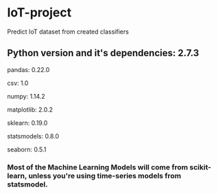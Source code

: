 # IoT-project
Predict IoT dataset from created classifiers

## Python version and it's dependencies: 2.7.3
  pandas: 0.22.0
  
  csv: 1.0
  
  numpy: 1.14.2
  
  matplotlib: 2.0.2
  
  sklearn: 0.19.0
  
  statsmodels: 0.8.0
  
  seaborn: 0.5.1

### Most of the Machine Learning Models will come from scikit-learn, unless you're using time-series models from statsmodel.
